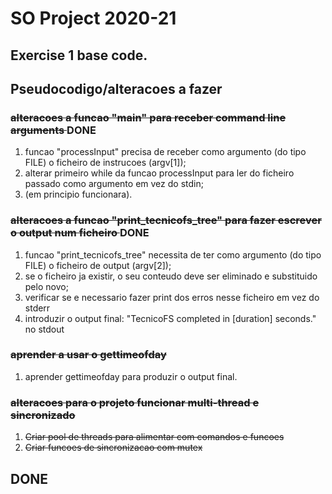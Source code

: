 # SO Project 2020-21
## Exercise 1 base code.

## Pseudocodigo/alteracoes a fazer

### <s> alteracoes a funcao "main" para receber command line arguments </s> DONE
1. funcao "processInput" precisa de receber como argumento (do tipo FILE) o ficheiro de instrucoes (argv[1]);
2. alterar primeiro while da funcao processInput para ler do ficheiro passado como argumento em vez do stdin;
3. (em principio funcionara).

### <s> alteracoes a funcao "print_tecnicofs_tree" para fazer escrever o output num ficheiro </s> DONE
1. funcao "print_tecnicofs_tree" necessita de ter como argumento (do tipo FILE) o ficheiro de output (argv[2]);
2. se o ficheiro ja existir, o seu conteudo deve ser eliminado e substituido pelo novo;
3. verificar se e necessario fazer print dos erros nesse ficheiro em vez do stderr
4. introduzir o output final: "TecnicoFS completed in [duration] seconds." no stdout

### <s> aprender a usar o gettimeofday </s>
1. aprender gettimeofday para produzir o output final.

### <s> alteracoes para o projeto funcionar multi-thread e sincronizado </s>
1. <s> Criar pool de threads para alimentar com comandos e funcoes </s>
2. <s> Criar funcoes de sincronizacao com mutex </s>

## DONE
